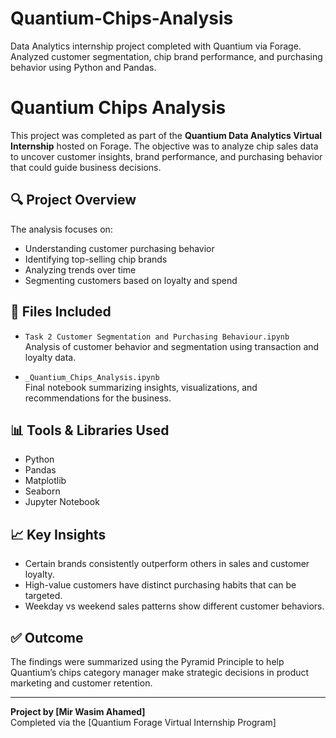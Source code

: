 # Quantium-Chips-Analysis
Data Analytics internship project completed with Quantium via Forage. Analyzed customer segmentation, chip brand performance, and purchasing behavior using Python and Pandas.
# Quantium Chips Analysis

This project was completed as part of the **Quantium Data Analytics Virtual Internship** hosted on Forage. The objective was to analyze chip sales data to uncover customer insights, brand performance, and purchasing behavior that could guide business decisions.

## 🔍 Project Overview

The analysis focuses on:
- Understanding customer purchasing behavior
- Identifying top-selling chip brands
- Analyzing trends over time
- Segmenting customers based on loyalty and spend

## 📁 Files Included

- `Task 2 Customer Segmentation and Purchasing Behaviour.ipynb`  
  Analysis of customer behavior and segmentation using transaction and loyalty data.
  
- `_Quantium_Chips_Analysis.ipynb`  
  Final notebook summarizing insights, visualizations, and recommendations for the business.

## 📊 Tools & Libraries Used

- Python
- Pandas
- Matplotlib
- Seaborn
- Jupyter Notebook

## 📈 Key Insights

- Certain brands consistently outperform others in sales and customer loyalty.
- High-value customers have distinct purchasing habits that can be targeted.
- Weekday vs weekend sales patterns show different customer behaviors.

## ✅ Outcome

The findings were summarized using the Pyramid Principle to help Quantium’s chips category manager make strategic decisions in product marketing and customer retention.

---

**Project by [Mir Wasim Ahamed]**  
Completed via the [Quantium Forage Virtual Internship Program]
